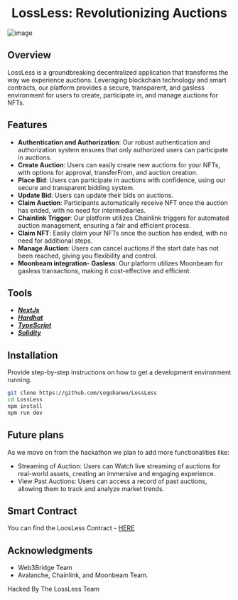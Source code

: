 # <h1 align="center"> LossLess: Revolutionizing Auctions</h1>

![image](https://github.com/sogobanwo/LossLess/assets/99739569/a3f252a2-0b5a-4b1b-856c-0acc31450143)

## Overview

LossLess is a groundbreaking decentralized application that transforms the way we experience auctions. Leveraging blockchain technology and smart contracts, our platform provides a secure, transparent, and gasless environment for users to create, participate in, and manage auctions for NFTs.

## Features

- **Authentication and Authorization**: Our robust authentication and authorization system ensures that only authorized users can participate in auctions.
- **Create Auction**: Users can easily create new auctions for your NFTs, with options for approval, transferFrom, and auction creation.
- **Place Bid**: Users can participate in auctions with confidence, using our secure and transparent bidding system.
- **Update Bid**: Users can update their bids on auctions.
- **Claim Auction**: Participants automatically receive NFT once the auction has ended, with no need for intermediaries.
- **Chainlink Trigger**: Our platform utilizes Chainlink triggers for automated auction management, ensuring a fair and efficient process.
- **Claim NFT**: Easily claim your NFTs once the auction has ended, with no need for additional steps.
- **Manage Auction**: Users can cancel auctions if the start date has not been reached, giving you flexibility and control.
- **Moonbeam integration- Gasless**: Our platform utilizes Moonbeam for gasless transactions, making it cost-effective and efficient.


## Tools

- [**_NextJs_**](https://nextjs.org/)
- [**_Hardhat_**](https://hardhat.org/)
- [**_TypeScript_**](https://www.typescriptlang.org/)
- [**_Solidity_**](https://soliditylang.org/)

## Installation

Provide step-by-step instructions on how to get a development environment running.

```bash
git clone https://github.com/sogobanwo/LossLess
cd LossLess
npm install
npm run dev
```

## Future plans

As we move on from the hackathon we plan to add more functionalities like:

- Streaming of Auction: Users can Watch live streaming of auctions  for real-world assets, creating an immersive and engaging experience. 
- View Past Auctions: Users can access a record of past auctions, allowing them to track and analyze market trends.

## Smart Contract
You can find the LoosLess Contract - [HERE](https://github.com/MubarakOke/losslessAunctionContract)

## Acknowledgments

- Web3Bridge Team
- Avalanche, Chainlink, and Moonbeam Team.

Hacked By The LossLess Team 
